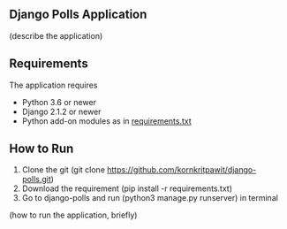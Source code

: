 ## Django Polls Application
 (describe the application)

 ## Requirements

 The application requires
 * Python 3.6 or newer
 * Django 2.1.2 or newer
 * Python add-on modules as in [requirements.txt](requirements.txt)

 ## How to Run
1. Clone the git
    (git clone https://github.com/kornkritpawit/django-polls.git)
2. Download the requirement
    (pip install -r requirements.txt)
3. Go to django-polls and run
    (python3 manage.py runserver)
    in terminal


 (how to run the application, briefly)